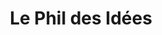 ---
title: "Le Phil des Idées"
url: /saint-philbert-de-grand-lieu/le-phil-des-idees/
shop: vêtements
---